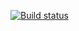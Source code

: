 [![Build status](https://ci.appveyor.com/api/projects/status/ncuar1ltxif43fe1?svg=true)](https://ci.appveyor.com/project/safaleks/postmanecho)
